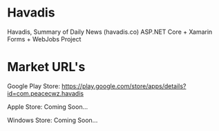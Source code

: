 # Havadis
Havadis, Summary of Daily News (havadis.co) ASP.NET Core + Xamarin Forms + WebJobs Project


# Market URL's

Google Play Store: https://play.google.com/store/apps/details?id=com.peacecwz.havadis

Apple Store: Coming Soon...

Windows Store: Coming Soon...
